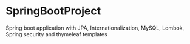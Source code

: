 # SpringBootProject
Spring boot application with JPA, Internationalization, MySQL, Lombok, Spring security and thymeleaf templates
